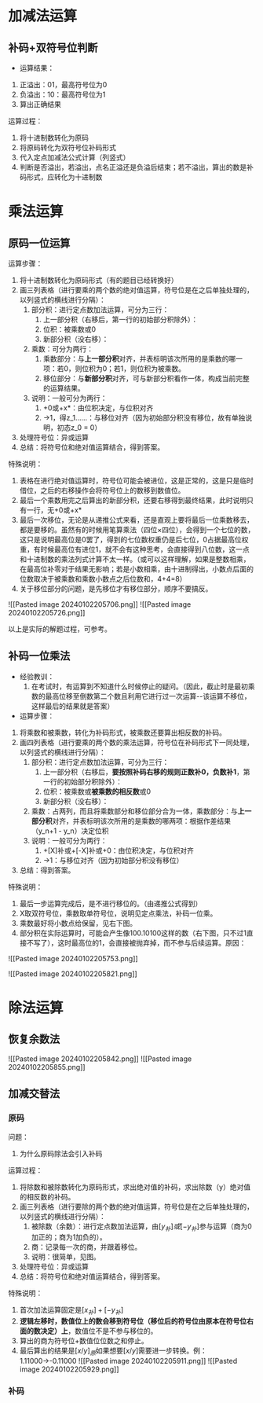 # 加减法运算

## 补码+双符号位判断

- 运算结果：
1. 正溢出：01，最高符号位为0
2. 负溢出：10：最高符号位为1
3. 算出正确结果

运算过程：

1. 将十进制数转化为原码
2. 将原码转化为双符号位补码形式
3. 代入定点加减法公式计算（列竖式）
4. 判断是否溢出，若溢出，点名正溢还是负溢后结束；若不溢出，算出的数是补码形式，应转化为十进制数

# 乘法运算

## 原码一位运算

运算步骤：

1. 将十进制数转化为原码形式（有的题目已经转换好）
2. 画三列表格（进行要乘的两个数的绝对值运算，符号位是在之后单独处理的，以列竖式的横线进行分隔）：
    1. 部分积：进行定点数加法运算，可分为三行：
        1. 上一部分积（右移后，第一行的初始部分积除外）：
        2. 位积：被乘数或0
        3. 新部分积（没右移）：
    2. 乘数：可分为两行：
        1. 乘数部分：与**上一部分积**对齐，并表标明该次所用的是乘数的哪一项：若0，则位积为0；若1，则位积为被乘数。
        2. 移位部分：与**新部分积**对齐，可与新部分积看作一体，构成当前完整的运算结果。
    3. 说明：一般可分为两行：
        1. +0或+x*：由位积决定，与位积对齐
        2. →1，得z_1……：与移位对齐（因为初始部分积没有移位，故有单独说明，初态z_0 = 0）
3. 处理符号位：异或运算
4. 总结：将符号位和绝对值运算结合，得到答案。

特殊说明：

1. 表格在进行绝对值运算时，符号位可能会被进位，这是正常的，这是只是临时借位，之后的右移操作会将符号位上的数移到数值位。
2. 最后一个乘数用完之后算出的新部分积，还要右移得到最终结果，此时说明只有一行，无+0或+x*
3. 最后一次移位，无论是从递推公式来看，还是直观上要将最后一位乘数移去，都是要移的。虽然有的时候用笔算乘法（四位×四位），会得到一个七位的数，这只是说明最高位是0罢了，得到的七位数权重仍是后七位，0占据最高位权重，有时候最高位有进位1，就不会有这种思考，会直接得到八位数，这一点和十进制数的乘法列式计算不太一样。（或可以这样理解，如果是整数相乘，在最高位补零对于结果无影响；若是小数相乘，由十进制得出，小数点后面的位数取决于被乘数和乘数小数点之后位数和，4+4=8）
4. 关于移位部分的问题，是先移位才有移位部分，顺序不要搞反。

![[Pasted image 20240102205706.png]]
![[Pasted image 20240102205726.png]]

以上是实际的解题过程，可参考。

## 补码一位乘法

- 经验教训：
	1. 在考试时，有运算到不知道什么时候停止的疑问。（因此，截止时是最初乘数的最高位移至倒数第二个数且利用它进行过一次运算--该运算不移位，这样最后的结果就是答案）
- 运算步骤：
1. 将乘数和被乘数，转化为补码形式，被乘数还要算出相反数的补码。
2. 画四列表格（进行要乘的两个数的乘法运算，符号位在补码形式下一同处理，以列竖式的横线进行分隔）：
    1. 部分积：进行定点数加法运算，可分为三行：
        1. 上一部分积（右移后，**要按照补码右移的规则正数补0，负数补1**，第一行的初始部分积除外）：
        2. 位积：被乘数或**被乘数的相反数**或0
        3. 新部分积（没右移）：
    2. 乘数：占两列，而且将乘数部分和移位部分合为一体，乘数部分：与**上一部分积**对齐，并表标明该次所用的是乘数的哪两项：根据作差结果（y_n+1 - y_n）决定位积
    3. 说明：一般可分为两行：
        1. +[X]补或+[-X]补或+0：由位积决定，与位积对齐
        2. →1：与移位对齐（因为初始部分积没有移位）
3. 总结：得到答案。

特殊说明：

1. 最后一步运算完成后，是不进行移位的。（由递推公式得到）
2. X取双符号位，乘数取单符号位，说明见定点乘法，补码一位乘。
3. 乘数最好将小数点给保留，见右下图。
4. 部分积在实际运算时，可能会产生像100.10100这样的数（右下图，只不过1直接不写了），这时最高位的1，会直接被抛弃掉，而不参与后续运算。原因：

![[Pasted image 20240102205753.png]]

![[Pasted image 20240102205821.png]]
# 除法运算

## 恢复余数法
![[Pasted image 20240102205842.png]]
![[Pasted image 20240102205855.png]]
## 加减交替法

### 原码

问题：

1. 为什么原码除法会引入补码

运算过程：

1. 将除数和被除数转化为原码形式，求出绝对值的补码，求出除数（y）绝对值的相反数的补码。
2. 画三列表格（进行要除的两个数的绝对值运算，符号位是在之后单独处理的，以列竖式的横线进行分隔）：
    1. 被除数（余数）：进行定点数加法运算，由$[y_补]或[-y_补]$参与运算（商为0加正的；商为1加负的）。
    2. 商：记录每一次的商，并跟着移位。
    3. 说明：很简单，见图。
3. 处理符号位：异或运算
4. 总结：将符号位和绝对值运算结合，得到答案。

特殊说明：

1. 首次加法运算固定是$[x_补]+[-y_补]$
2. **逻辑左移时，数值位上的数会移到符号位（移位后的符号位由原本在符号位右面的数决定）上**，数值位不是不参与移位的。
3. 算出的商为符号位+数值位位数之和停止。
4. 最后算出的结果是$[x/y]_原$如果想要$[x/y]$需要进一步转换。例：1.11000→-0.11000
![[Pasted image 20240102205911.png]]
![[Pasted image 20240102205929.png]]
### 补码